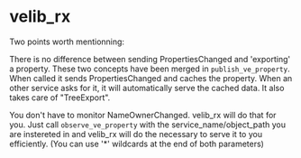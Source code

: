 # velib_rx


Two points worth mentionning:

There is no difference between sending PropertiesChanged and 'exporting' a property.
These two concepts have been merged in `publish_ve_property`. 
When called it sends PropertiesChanged and caches the property. 
When an other service asks for it, it will automatically serve the cached data.
It also takes care of "TreeExport".

You don't have to monitor NameOwnerChanged. velib_rx will do that for you. 
Just call `observe_ve_property` with the service_name/object_path you are instereted in and 
velib_rx will do the necessary to serve it to you efficiently. (You can use '*' wildcards 
at the end of both parameters)